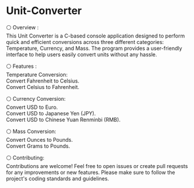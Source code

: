 # Unit-Converter

⚪ Overview :                                                                                          
This Unit Converter is a C-based console application designed to perform quick and efficient conversions across three different categories: Temperature, Currency, and Mass. The program provides a user-friendly interface to help users easily convert units without any hassle.                                       

⚪ Features :                                                                      
   Temperature Conversion:                             
   Convert Fahrenheit to Celsius.                               
   Convert Celsius to Fahrenheit.                              

⚪ Currency Conversion:                      
    Convert USD to Euro.                                     
    Convert USD to Japanese Yen (JPY).                             
    Convert USD to Chinese Yuan Renminbi (RMB).                                      

⚪ Mass Conversion:                               
   Convert Ounces to Pounds.                  
   Convert Grams to Pounds.  

⚪ Contributing:                                                                                                     
   Contributions are welcome! Feel free to open issues or create pull requests for any improvements or new features. Please make sure to follow the project's coding standards and guidelines.




